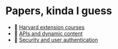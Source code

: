 # Papers, kinda I guess

* 🔗 [Harvard extension courses](courses.md)
* 🔗 [APIs and dynamic content](api.md)
* 🔗 [Security and user authentication](auth.md)
